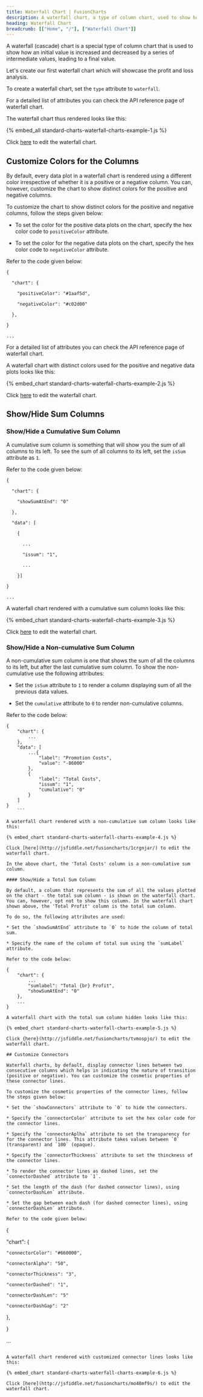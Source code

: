 ```yaml
---
title: Waterfall Chart | FusionCharts
description: A waterfall chart, a type of column chart, used to show how an initial value is increased/decreased by a series of intermediate values, to a final value
heading: Waterfall Chart
breadcrumb: [["Home", "/"], ["Waterfall Chart"]]
---
```


A waterfall (cascade) chart is a special type of column chart that is used to show how an initial value is increased and decreased by a series of intermediate values, leading to a final value.

Let's create our first waterfall chart which will showcase the profit and loss analysis.

To create a waterfall chart, set the `type` attribute to `waterfall`.

For a detailed list of attributes you can check the API reference page of waterfall chart.

The waterfall chart thus rendered looks like this:

{% embed_all standard-charts-waterfall-charts-example-1.js %}

Click [here](http://jsfiddle.net/fusioncharts/r9uwA/) to edit the waterfall chart.

## Customize Colors for the Columns

By default, every data plot in a waterfall chart is rendered using a different color irrespective of whether it is a positive or a negative column. You can, however, customize the chart to show distinct colors for the positive and negative columns.

To customize the chart to show distinct colors for the positive and negative columns, follow the steps given below:

* To set the color for the positive data plots on the chart, specify the hex color code to `positiveColor` attribute.

* To set the color for the negative data plots on the chart, specify the hex color code to `negativeColor` attribute.

Refer to the code given below:

```
{

  "chart": {

    "positiveColor": "#1aaf5d",

    "negativeColor": "#c02d00"

  },

}

...

```

For a detailed list of attributes you can check the API reference page of waterfall chart.

A waterfall chart with distinct colors used for the positive and negative data plots looks like this:

{% embed_chart standard-charts-waterfall-charts-example-2.js %}

Click [here](http://jsfiddle.net/fusioncharts/fp5uh8p6/) to edit the waterfall chart.

## Show/Hide Sum Columns

### Show/Hide a Cumulative Sum Column

A cumulative sum column is something that will show you the sum of all columns to its left. To see the sum of all columns to its left, set the `isSum` attribute as `1`. 

Refer to the code given below:

```
{

  "chart": {

    "showSumAtEnd": "0"

  },

  "data": [

    {

      ...

      "issum": "1",

      ...

    }]

}

...

```

A waterfall chart rendered with a cumulative sum column looks like this:

{% embed_chart standard-charts-waterfall-charts-example-3.js %}

Click [here](http://jsfiddle.net/fusioncharts/478ur96x/) to edit the waterfall chart.

### Show/Hide a Non-cumulative Sum Column

A non-cumulative sum column is one that shows the sum of all the columns to its left, but after the last cumulative sum column. To show the non-cumulative use the following attributes:

* Set the `isSum` attribute to `1` to render a column displaying sum of all the previous data values.

* Set the `cumulative` attribute to `0` to render non-cumulative columns.

Refer to the  code below:

```
{
    "chart": {
        ...
    },
    "data": [
        ...{
            "label": "Promotion Costs",
            "value": "-86000"
        },
        {
            "label": "Total Costs",
            "issum": "1",
            "cumulative": "0"
        }
    ]
}
    ```

A waterfall chart rendered with a non-cumulative sum column looks like this:

{% embed_chart standard-charts-waterfall-charts-example-4.js %}

Click [here](http://jsfiddle.net/fusioncharts/1crgnjar/) to edit the waterfall chart.

In the above chart, the 'Total Costs' column is a non-cumulative sum column.

#### Show/Hide a Total Sum Column

By default, a column that represents the sum of all the values plotted on the chart - the total sum column - is shown on the waterfall chart. You can, however, opt not to show this column. In the waterfall chart shown above, the 'Total Profit' column is the total sum column.

To do so, the following attributes are used:

* Set the `showSumAtEnd` attribute to `0` to hide the column of total sum.

* Specify the name of the column of total sum using the `sumLabel` attribute.

Refer to the code below:

{
    "chart": {
        ...
        "sumlabel": "Total {br} Profit",
        "showSumAtEnd": "0"
    },
    ...
}

A waterfall chart with the total sum column hidden looks like this:

{% embed_chart standard-charts-waterfall-charts-example-5.js %}

Click {here}(http://jsfiddle.net/fusioncharts/tvmospjo/) to edit the waterfall chart.

## Customize Connectors

Waterfall charts, by default, display connector lines between two consecutive columns which helps in indicating the nature of transition (positive or negative). You can customize the cosmetic properties of these connector lines.

To customize the cosmetic properties of the connector lines, follow the steps given below:

* Set the `showConnectors` attribute to `0` to hide the connectors.

* Specify the `connectorColor` attribute to set the hex color code for the connector lines.

* Specify the `connectorAplha` attribute to set the transparency for for the connector lines. This attribute takes values between `0` (transparent) and `100` (opaque).

* Specify the `connectorThickness` attribute to set the thinckness of the connector lines.

* To render the connector lines as dashed lines, set the `connectorDashed` attribute to `1`. 

* Set the length of the dash (for dashed connector lines), using `connectorDashLen` attribute.

* Set the gap between each dash (for dashed connector lines), using `connectorDashLen` attribute.

Refer to the code given below:

```
{

  "chart": {

    "connectorColor": "#660000",

    "connectorAlpha": "50",

    "connectorThickness": "3",

    "connectorDashed": "1",

    "connectorDashLen": "5"

    "connectorDashGap": "2"

  },

}

...

```

A waterfall chart rendered with customized connector lines looks like this:

{% embed_chart standard-charts-waterfall-charts-example-6.js %}

Click [here](http://jsfiddle.net/fusioncharts/mo48mf9s/) to edit the waterfall chart.